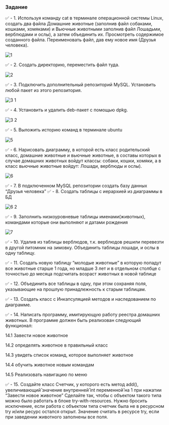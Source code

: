 
### Задание

:white_check_mark:	- 1. Используя команду cat в терминале операционной системы Linux, создать
два файла Домашние животные (заполнив файл собаками, кошками,
хомяками) и Вьючные животными заполнив файл Лошадьми, верблюдами и
ослы), а затем объединить их. Просмотреть содержимое созданного файла.
Переименовать файл, дав ему новое имя (Друзья человека).

![1](https://user-images.githubusercontent.com/97848897/216550759-3f0787b1-d8b1-4dbd-b370-03f4a9316fc9.png)

:white_check_mark:	- 2. Создать директорию, переместить файл туда.

![2](https://user-images.githubusercontent.com/97848897/216550914-56eb8dfa-2a1f-4770-bd2d-68ef4569f317.png)

:white_check_mark:	- 3. Подключить дополнительный репозиторий MySQL. Установить любой пакет
из этого репозитория.

![3 1](https://user-images.githubusercontent.com/97848897/216551211-75f9ce6c-91d2-4b65-9850-9aad5faac02f.png)

:white_check_mark:	- 4. Установить и удалить deb-пакет с помощью dpkg.

![3 2](https://user-images.githubusercontent.com/97848897/216551266-dd5f185d-6bf9-44b3-9d7f-f4d2ab435541.png)

:white_check_mark:	- 5. Выложить историю команд в терминале ubuntu

![5](https://user-images.githubusercontent.com/97848897/216551301-44120414-41f4-47e3-bda0-08feb058c352.png)

:white_check_mark:	- 6. Нарисовать диаграмму, в которой есть класс родительский класс, домашние
животные и вьючные животные, в составы которых в случае домашних
животных войдут классы: собаки, кошки, хомяки, а в класс вьючные животные
войдут: Лошади, верблюды и ослы).

![6](https://user-images.githubusercontent.com/97848897/216551498-66e9c3e5-3af0-4cf8-933c-d732fe4ce34f.png)

:white_check_mark:	- 7. В подключенном MySQL репозитории создать базу данных “Друзья
человека”
:white_check_mark:	- 8. Создать таблицы с иерархией из диаграммы в БД

![6 2](https://user-images.githubusercontent.com/97848897/216551527-a731fd57-5efa-4950-afa3-6f4afe75125d.png)

:white_check_mark:	- 9. Заполнить низкоуровневые таблицы именами(животных), командами
которые они выполняют и датами рождения

![7](https://user-images.githubusercontent.com/97848897/216594985-5d1360d4-4690-46cb-b7a7-183b9b62df4b.png)

:white_check_mark:	- 10. Удалив из таблицы верблюдов, т.к. верблюдов решили перевезти в другой
питомник на зимовку. Объединить таблицы лошади, и ослы в одну таблицу.

:white_check_mark:	- 11. Создать новую таблицу “молодые животные” в которую попадут все
животные старше 1 года, но младше 3 лет и в отдельном столбце с точностью
до месяца подсчитать возраст животных в новой таблице

:white_check_mark:	- 12. Объединить все таблицы в одну, при этом сохраняя поля, указывающие на
прошлую принадлежность к старым таблицам.

:white_check_mark:	- 13. Создать класс с Инкапсуляцией методов и наследованием по диаграмме.

:white_check_mark:	- 14. Написать программу, имитирующую работу реестра домашних животных.
В программе должен быть реализован следующий функционал:

14.1 Завести новое животное

14.2 определять животное в правильный класс

14.3 увидеть список команд, которое выполняет животное

14.4 обучить животное новым командам

14.5 Реализовать навигацию по меню

:white_check_mark:	- 15. Создайте класс Счетчик, у которого есть метод add(), увеличивающий̆
значение внутренней̆ int переменной̆ на 1 при нажатии “Завести новое
животное” Сделайте так, чтобы с объектом такого типа можно было работать в
блоке try-with-resources. Нужно бросить исключение, если работа с объектом
типа счетчик была не в ресурсном try и/или ресурс остался открыт. Значение
считать в ресурсе try, если при заведении животного заполнены все поля.
